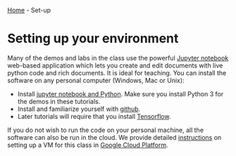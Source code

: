 [Home](../sequence.md) - Set-up 

# Setting up your environment

Many of the demos and labs in the class use the powerful
[Jupyter notebook](http://jupyter.org/) web-based application which lets you create
and edit documents with live python code and rich documents.  It is ideal for 
teaching.  You can install
the software on any personal computer (Windows, Mac or Unix):
* Install [jupyter notebook and Python](http://jupyter-notebook-beginner-guide.readthedocs.io/en/latest/index.html).
  Make sure you install Python 3 for the demos in these tutorials.
* Install and familiarize yourself with [github](https://guides.github.com/).
* Later tutorials will require that you install [Tensorflow](https://www.tensorflow.org/install/).

If you do not wish to run the code on your personal machine, all the software can
also be run in the cloud.  We provide detailed 
[instructions](./GCP/readme.md) on setting up a VM for this class in 
[Google Cloud Platform](https://cloud.google.com).
